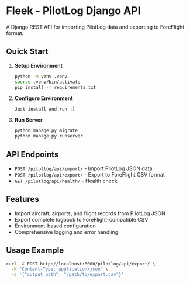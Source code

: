 # Fleek - PilotLog Django API

A Django REST API for importing PilotLog data and exporting to ForeFlight format.

## Quick Start

1. **Setup Environment**
   ```bash
   python -m venv .venv
   source .venv/bin/activate  
   pip install -r requirements.txt
   ```

2. **Configure Environment**
   ```
   Just install and run :)
   ```

3. **Run Server**
   ```bash
   python manage.py migrate
   python manage.py runserver
   ```

## API Endpoints

- `POST /pilotlog/api/import/` - Import PilotLog JSON data
- `POST /pilotlog/api/export/` - Export to ForeFlight CSV format  
- `GET /pilotlog/api/health/` - Health check

## Features

- Import aircraft, airports, and flight records from PilotLog JSON
- Export complete logbook to ForeFlight-compatible CSV
- Environment-based configuration
- Comprehensive logging and error handling

## Usage Example

```bash
curl -X POST http://localhost:8000/pilotlog/api/export/ \
  -H "Content-Type: application/json" \
  -d '{"output_path": "/path/to/export.csv"}'
``` 